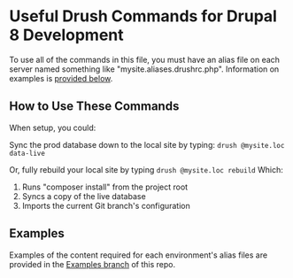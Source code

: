 # Useful Drush Commands for Drupal 8 Development
To use all of the commands in this file, you must have an alias file on each server named something like "mysite.aliases.drushrc.php". Information on examples is [provided below](#examples).

## How to Use These Commands
When setup, you could:

Sync the prod database down to the local site by typing:
`drush @mysite.loc data-live`

Or, fully rebuild your local site by typing
`drush @mysite.loc rebuild`
Which:
1. Runs "composer install" from the project root
2. Syncs a copy of the live database
3. Imports the current Git branch's configuration

## Examples
Examples of the content required for each environment's alias files are provided in the [Examples branch](https://github.com/ModulesUnraveled/Drush-Shell-Aliases/tree/examples) of this repo.
